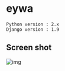 # eywa

````
Python version : 2.x
Django version : 1.9
````

## Screen shot
![img](http://i.imgur.com/qKF6IkT.png)
